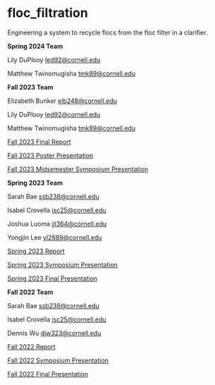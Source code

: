 # floc_filtration

Engineering a system to recycle flocs from the floc filter in a clarifier. 

**Spring 2024 Team**

Lily DuPlooy led92@cornell.edu

Matthew Twinomugisha tmk89@cornell.edu

**Fall 2023 Team**

Elizabeth Bunker elb248@cornell.edu

Lily DuPlooy led92@cornell.edu

Matthew Twinomugisha tmk89@cornell.edu

[Fall 2023 Final Report](https://docs.google.com/document/d/e/2PACX-1vQ6bFhjHnYxNtdnEKAGb-ObU8phu5poE9KqvsQOUFwvds0K15mjY8v_Jn8QNdg4BVRurKiq7gMG6uI1/pub)

[Fall 2023 Poster Presentation](https://drive.google.com/file/d/1HOe1SqDJPN45MgT_aUHH4li0QQUrNVTR/view?usp=sharing) 

[Fall 2023 Midsemester Symposium Presentation](https://docs.google.com/presentation/d/e/2PACX-1vRonHKQiLT5NZA3D3CWV-nTVEy1ekrv5syPxlbVu-JpvnfleMiFdThdtAoj4q2DIdV-iw9Dxemtotxb/pub?start=false&loop=false&delayms=3000)

**Spring 2023 Team**

Sarah Bae ssb238@cornell.edu

Isabel Crovella isc25@cornell.edu

Joshua Luoma jjl364@cornell.edu

Yongjin Lee yl2889@cornell.edu

[Spring 2023 Report](https://docs.google.com/document/d/e/2PACX-1vQbe2d_udAdqcTTwb2c1bnL89Y_lcu1RAd85CHS2NUu2maOM9dGpqckxaOjxDAB1RUZtuy3VeS9mt8j/pub)

[Spring 2023 Symposium Presentation](https://docs.google.com/presentation/d/e/2PACX-1vR66umxP-wrbdqrUel3P0ml12ynTAjBu_Cu5VTH388ZH5-6KoVlf7WFYTRPFP7QYelpY5Bwwc91aipz/pub?start=false&loop=false&delayms=3000)

[Spring 2023 Final Presentation](https://docs.google.com/presentation/d/e/2PACX-1vTd3uvB5MjobSg4xqtFgfoRbHARmfy3ltfk17rKVa5weCPVzd9QDEBTFI6eeiDMt0XDdVFELl-J1mU_/pub?start=true&loop=true&delayms=5000)

**Fall 2022 Team**

Sarah Bae ssb238@cornell.edu

Isabel Crovella isc25@cornell.edu

Dennis Wu djw323@cornell.edu

[Fall 2022 Report](https://docs.google.com/document/d/e/2PACX-1vRjqUriUMM9oMXKQtTT6qh4h82vb-TMZ1fLXjzS1X0kZV6jVFVMMCyXUvos8VyxD4ggZNHVfGXz8k39/pub)

[Fall 2022 Symposium Presentation](https://docs.google.com/presentation/d/e/2PACX-1vTCGlapHM6T2Vl6PtFMonCpXlZItJqIQikQNQX_vd3ZDJmhmSlC9toiW0eusng5U8DVEiXo2JAixYS4/pub?start=false&loop=false&delayms=30000)

[Fall 2022 Final Presentation](https://docs.google.com/presentation/d/e/2PACX-1vQf8VkfrtjTlBFRLVr5xJITDW6JqJ_ssQMOVugLyz5QRk4MY0qvzuD1SGX39ZHCdgU6uXuURnLWzbap/pub?start=false&loop=false&delayms=3000)
